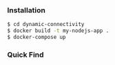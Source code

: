 
### Installation

```sh
$ cd dynamic-connectivity
$ docker build -t my-nodejs-app .
$ docker-compose up
```
### Quick Find
